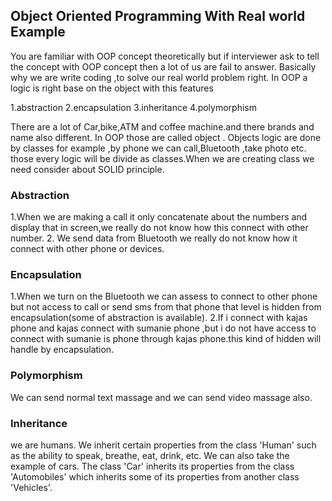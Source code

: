 ## Object Oriented Programming With Real world Example


You are familiar with OOP concept theoretically but if interviewer ask to tell the concept with OOP concept then a lot of us are fail to answer.
Basically why we are write coding ,to solve our real world problem right. In OOP a logic is right base on the object with this features

1.abstraction
2.encapsulation
3.inheritance
4.polymorphism

There are a lot of Car,bike,ATM and coffee machine.and there brands and name also different. In OOP those are called object . Objects logic are done by classes for example ,by phone we can call,Bluetooth ,take photo etc. those every logic will be divide as classes.When we are creating class we need consider about SOLID principle.

### Abstraction

1.When we are making a call it only concatenate about the numbers and display that in screen,we really do not know how this connect with other number.
2. We send data from Bluetooth we really do not know how it connect with other phone or devices.

### Encapsulation

1.When we turn on the Bluetooth we can assess to connect to other phone but not access to call or send sms from that phone that level is hidden from encapsulation(some of abstraction is available).
2.If i connect with kajas phone and kajas connect with sumanie phone ,but i do not have access to connect with sumanie is phone through kajas phone.this kind of hidden will handle by encapsulation.

### Polymorphism

We can send normal text massage and we can send video massage also.

### Inheritance

we are humans. We inherit certain properties from the class 'Human' such as the ability to speak, breathe, eat, drink, etc. We can also take the example of cars. The class 'Car' inherits its properties from the class 'Automobiles' which inherits some of its properties from another class 'Vehicles'.